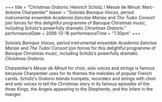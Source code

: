 +++
title = "Christmas Oratorio: Heinrich Schütz / Messe de Minuit: Marc-Antoine Charpentier"
teaser = "Soloists *Baroque Voices*, period instrumental ensemble *Academia Sanctae Mariae* and *The Tudor Consort* join forces for this delightful programme of Baroque Christmas music, including Schütz’s powerfully dramatic *Christmas Oratorio*."
performanceDate = 2006-12-16
performanceTime = "7.30pm"
+++

Soloists *Baroque Voices*, period instrumental ensemble *Academia Sanctae Mariae* and *The Tudor Consort* join forces for this delightful programme of Baroque Christmas music, including Schütz’s powerfully dramatic *Christmas Oratorio*.


Charpentier’s *Messe de Minuit* for choir, solo voices and strings is famous because Charpentier uses for its themes the melodies of popular French carols. Schütz’s Oratorio blends trumpets, recorders and strings with choir and solo voices to tell the Christmas story in its famous episodes of the three Kings, the Angels appearing to the Shepherds, and the infant in the manger.
